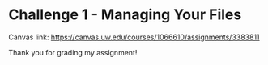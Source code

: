# Challenge 1 - Managing Your Files

Canvas link: https://canvas.uw.edu/courses/1066610/assignments/3383811

Thank you for grading my assignment!